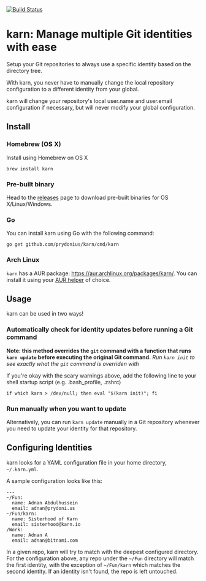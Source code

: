 [![Build Status](https://travis-ci.org/prydonius/karn.svg?branch=master)](https://travis-ci.org/prydonius/karn)

# karn: Manage multiple Git identities with ease

Setup your Git repositories to always use a specific identity based on the directory tree.

With karn, you never have to manually change the local repository configuration to a different
identity from your global.

karn will change your repository's local user.name and user.email configuration if necessary, but will never modify your global configuration.

## Install

### Homebrew (OS X)
Install using Homebrew on OS X
```
brew install karn
```

### Pre-built binary
Head to the [releases](https://github.com/prydonius/karn/releases) page to download pre-built binaries for OS X/Linux/Windows.

### Go
You can install karn using Go with the following command:
```
go get github.com/prydonius/karn/cmd/karn
```

### Arch Linux

`karn` has a AUR package: <https://aur.archlinux.org/packages/karn/>. You can install it using your [AUR helper](https://wiki.archlinux.org/index.php/AUR_helpers) of choice.

## Usage
karn can be used in two ways!

### Automatically check for identity updates before running a Git command
**Note: this method overrides the `git` command with a function that runs `karn update` before executing the original Git command.**
*Run `karn init` to see exactly what the `git` command is overriden with*

If you're okay with the scary warnings above, add the following line to your shell startup script (e.g. .bash_profile, .zshrc)
```
if which karn > /dev/null; then eval "$(karn init)"; fi
```

### Run manually when you want to update
Alternatively, you can run `karn update` manually in a Git repository whenever you need to update your identity for that repository.

## Configuring Identities
karn looks for a YAML configuration file in your home directory, `~/.karn.yml`.

A sample configuration looks like this:
```
---
~/Fun:
  name: Adnan Abdulhussein
  email: adnan@prydoni.us
~/Fun/karn:
  name: Sisterhood of Karn
  email: sisterhood@karn.io
/Work:
  name: Adnan A
  email: adnan@bitnami.com
```

In a given repo, karn will try to match with the deepest configured directory. For the configuration above, any repo under the `~/Fun` directory will match the first identity, with the exception of `~/Fun/karn` which matches the second identity. If an identity isn't found, the repo is left untouched.
